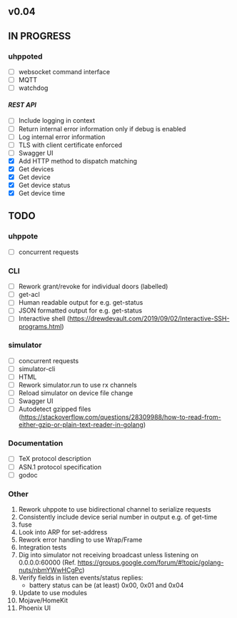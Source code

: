 ## v0.04

## IN PROGRESS

### uhppoted

- [ ] websocket command interface
- [ ] MQTT 
- [ ] watchdog

#### *REST API*
- [ ] Include logging in context
- [ ] Return internal error information only if debug is enabled
- [ ] Log internal error information
- [ ] TLS with client certificate enforced
- [ ] Swagger UI
- [x] Add HTTP method to dispatch matching
- [x] Get devices
- [x] Get device
- [x] Get device status
- [x] Get device time

## TODO

### uhppote
- [ ] concurrent requests

### CLI
- [ ] Rework grant/revoke for individual doors (labelled)
- [ ] get-acl
- [ ] Human readable output for e.g. get-status
- [ ] JSON formatted output for e.g. get-status
- [ ] Interactive shell (https://drewdevault.com/2019/09/02/Interactive-SSH-programs.html)

### simulator
- [ ] concurrent requests
- [ ] simulator-cli
- [ ] HTML
- [ ] Rework simulator.run to use rx channels
- [ ] Reload simulator on device file change
- [ ] Swagger UI
- [ ] Autodetect gzipped files (https://stackoverflow.com/questions/28309988/how-to-read-from-either-gzip-or-plain-text-reader-in-golang)

### Documentation

- [ ] TeX protocol description
- [ ] ASN.1 protocol specification
- [ ] godoc

### Other

1.  Rework uhppote to use bidirectional channel to serialize requests
2.  Consistently include device serial number in output e.g. of get-time
3.  fuse
4.  Look into ARP for set-address
5.  Rework error handling to use Wrap/Frame
6.  Integration tests
7.  Dig into simulator not receiving broadcast unless listening on 0.0.0.0:60000
    (Ref. https://groups.google.com/forum/#!topic/golang-nuts/nbmYWwHCgPc)
8.  Verify fields in listen events/status replies:
    - battery status can be (at least) 0x00, 0x01 and 0x04
9.  Update to use modules
10. Mojave/HomeKit
11. Phoenix UI


